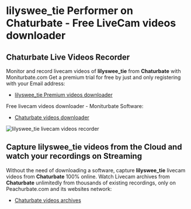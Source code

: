 # lilyswee_tie Performer on Chaturbate - Free LiveCam videos downloader

## Chaturbate Live Videos Recorder

Monitor and record livecam videos of **lilyswee_tie** from **Chaturbate** with Moniturbate.com
Get a premium trial for free by just and only registering with your Email address:
* [lilyswee_tie Premium videos downloader](https://moniturbate.com/request-demo-licence-key.html)

Free livecam videos downloader - Moniturbate Software:
* [Chaturbate videos downloader](https://moniturbate.com/moniturbate-download-software.html)

![lilyswee_tie livecam videos recorder](https://peachurnet.com/templates/moniturbate-software.png)


## Capture lilyswee_tie videos from the Cloud and watch your recordings on Streaming

Without the need of downloading a software, capture **lilyswee_tie** livecam videos from **Chaturbate** 100% online.
Watch Livecam archives from **Chaturbate** unlimitedly from thousands of existing recordings, only on Peachurbate.com and its websites network:
* [Chaturbate videos archives](https://peachurnet.com/)